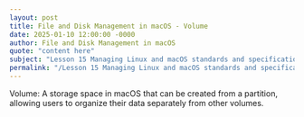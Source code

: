 ```yaml
---
layout: post
title: File and Disk Management in macOS - Volume
date: 2025-01-10 12:00:00 -0000
author: File and Disk Management in macOS
quote: "content here"
subject: "Lesson 15 Managing Linux and macOS standards and specifications"
permalink: "/Lesson 15 Managing Linux and macOS standards and specifications/File and Disk Management in macOS/File and Disk Management in macOS - Volume"
---
```


Volume: A storage space in macOS that can be created from a partition, allowing users to organize their data separately from other volumes.
